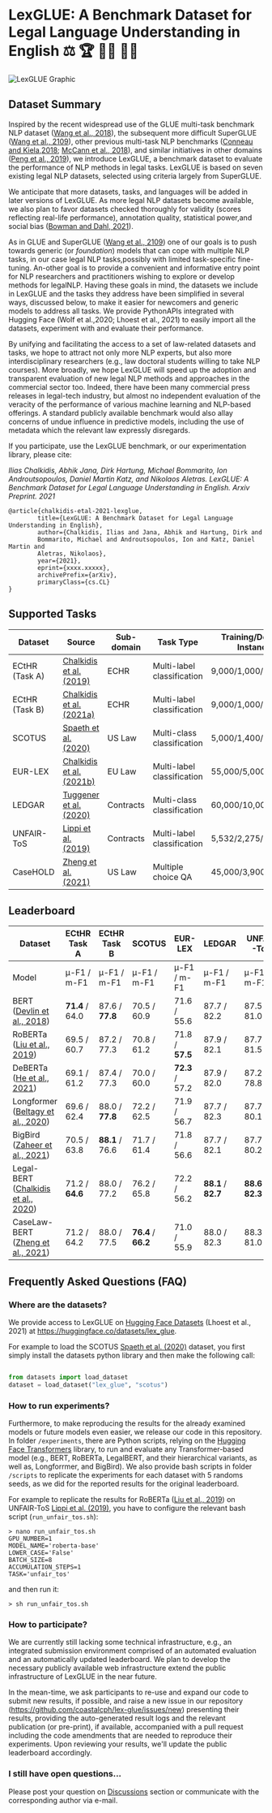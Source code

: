 # LexGLUE: A Benchmark Dataset for Legal Language Understanding in English :balance_scale: :trophy: :student: :woman_judge:

![LexGLUE Graphic](https://repository-images.githubusercontent.com/411072132/5c49b313-ab36-4391-b785-40d9478d0f73)

## Dataset Summary

Inspired by the recent widespread use of the GLUE multi-task benchmark NLP dataset ([Wang et al., 2018](https://aclanthology.org/W18-5446/)), the subsequent more difficult SuperGLUE ([Wang et al., 2109](https://openreview.net/forum?id=rJ4km2R5t7)), other previous multi-task NLP benchmarks ([Conneau and Kiela,2018](https://aclanthology.org/L18-1269/); [McCann et al., 2018](https://arxiv.org/abs/1806.08730)), and similar initiatives in other domains ([Peng et al., 2019](https://arxiv.org/abs/1906.05474)), we introduce LexGLUE, a benchmark dataset to evaluate the performance of NLP methods in legal tasks. LexGLUE is based on seven existing legal NLP datasets, selected using criteria largely from SuperGLUE.

We anticipate that more datasets, tasks, and languages will be added in later versions of LexGLUE. As more legal NLP datasets become available, we also plan to favor datasets checked thoroughly for validity (scores reflecting real-life performance), annotation quality, statistical power,and social bias ([Bowman and Dahl, 2021](https://aclanthology.org/2021.naacl-main.385/)).

As in GLUE and SuperGLUE ([Wang et al., 2109](https://openreview.net/forum?id=rJ4km2R5t7)) one of our goals is to push towards generic (or *foundation*) models that can cope with multiple NLP tasks, in our case legal NLP tasks,possibly with limited task-specific fine-tuning. An-other goal is to provide a convenient and informative entry point for NLP researchers and practitioners wishing to explore or develop methods for legalNLP. Having these goals in mind, the datasets we include in LexGLUE and the tasks they address have been simplified in several ways, discussed below, to make it easier for newcomers and generic models to address all tasks. We provide PythonAPIs integrated with Hugging Face (Wolf et al.,2020; Lhoest et al., 2021) to easily import all the datasets, experiment with and evaluate their performance.

By unifying and facilitating the access to a set of law-related datasets and tasks, we hope to attract not only more NLP experts, but also more interdisciplinary researchers (e.g., law doctoral students willing to take NLP courses). More broadly, we hope LexGLUE will speed up the adoption and transparent evaluation of new legal NLP methods and approaches in the commercial sector too. Indeed, there have been many commercial press releases in legal-tech industry, but almost no independent evaluation of the veracity of the performance of various machine learning and NLP-based offerings. A standard publicly available benchmark would also allay concerns of undue influence in predictive models, including the use of metadata which the relevant law expressly disregards.

If you participate, use the LexGLUE benchmark, or our experimentation library, please cite:

*Ilias Chalkidis, Abhik Jana, Dirk Hartung, Michael Bommarito, Ion Androutsopoulos, Daniel Martin Katz, and Nikolaos Aletras.*
*LexGLUE: A Benchmark Dataset for Legal Language Understanding in English.*
*Arxiv Preprint. 2021*
```
@article{chalkidis-etal-2021-lexglue,
        title={LexGLUE: A Benchmark Dataset for Legal Language Understanding in English}, 
        author={Chalkidis, Ilias and Jana, Abhik and Hartung, Dirk and
        Bommarito, Michael and Androutsopoulos, Ion and Katz, Daniel Martin and
        Aletras, Nikolaos},
        year={2021},
        eprint={xxxx.xxxxx},
        archivePrefix={arXiv},
        primaryClass={cs.CL}
}
```


## Supported Tasks

| Dataset | Source | Sub-domain | Task Type | Training/Dev/Test Instances | Classes |
| --- | --- | --- | --- | --- | --- |
| ECtHR (Task A) | [Chalkidis et al. (2019)](https://aclanthology.org/P19-1424/) | ECHR | Multi-label classification | 9,000/1,000/1,000 | 10+1 |
| ECtHR (Task B) | [Chalkidis et al. (2021a)](https://aclanthology.org/2021.naacl-main.22/)  | ECHR | Multi-label classification | 9,000/1,000/1,000 | 10 | 
| SCOTUS | [Spaeth et al. (2020)](http://scdb.wustl.edu) | US Law | Multi-class classification | 5,000/1,400/1,400 | 14 | 
| EUR-LEX | [Chalkidis et al. (2021b)](https://arxiv.org/abs/2109.00904) | EU Law | Multi-label classification | 55,000/5,000/5,000 | 100 |
| LEDGAR | [Tuggener et al. (2020)](https://aclanthology.org/2020.lrec-1.155/) | Contracts | Multi-class classification | 60,000/10,000/10,000 | 100 |
| UNFAIR-ToS | [Lippi et al. (2019)](https://arxiv.org/abs/1805.01217) | Contracts | Multi-label classification | 5,532/2,275/1,607 | 8 |
| CaseHOLD | [Zheng et al. (2021)](https://arxiv.org/abs/2104.08671) | US Law | Multiple choice QA | 45,000/3,900/3,900 | n/a |


## Leaderboard

| Dataset | ECtHR Task A  | ECtHR Task B  | SCOTUS  | EUR-LEX | LEDGAR  | UNFAIR-ToS  | CaseHOLD |
| --- | ---- | --- | --- | --- | --- | --- | --- |
| Model | μ-F1  / m-F1  | μ-F1  / m-F1  | μ-F1  / m-F1  | μ-F1  / m-F1  | μ-F1  / m-F1  | μ-F1  / m-F1 | μ-F1 / m-F1   | 
|  BERT ([Devlin et al., 2018](https://arxiv.org/abs/1810.04805))  | **71.4**  / 64.0   | 87.6  / **77.8**  | 70.5   / 60.9  | 71.6  / 55.6  | 87.7   / 82.2  | 87.5  / 81.0 | 70.7    | 
|  RoBERTa ([Liu et al., 2019](https://arxiv.org/abs/1907.11692)) | 69.5  / 60.7  | 87.2  / 77.3  | 70.8   / 61.2  | 71.8  / **57.5**  | 87.9  /  82.1  | 87.7 / 81.5 | 71.7  | 
|  DeBERTa ([He et al., 2021](https://arxiv.org/abs/2006.03654)) | 69.1   / 61.2  | 87.4   / 77.3  | 70.0  / 60.0  | **72.3**  / 57.2  | 87.9   / 82.0  | 87.2 / 78.8 | 72.1   | 
|  Longformer ([Beltagy et al., 2020](https://arxiv.org/abs/2004.05150)) | 69.6  / 62.4  | 88.0  / **77.8**  | 72.2  / 62.5  | 71.9  / 56.7  | 87.7  / 82.3  | 87.7 / 80.1 | 72.0   | 
|  BigBird ([Zaheer et al., 2021](https://arxiv.org/abs/2007.14062)) | 70.5  / 63.8  | **88.1**  / 76.6  | 71.7  / 61.4  | 71.8  / 56.6  | 87.7 / 82.1  | 87.7 / 80.2 | 70.4   | 
|  Legal-BERT ([Chalkidis et al., 2020](https://aclanthology.org/2020.findings-emnlp.261/)) | 71.2  / **64.6**  | 88.0  / 77.2  | 76.2  / 65.8  | 72.2  / 56.2  | **88.1**  / **82.7** | **88.6**  / **82.3** | 75.1 | 
|  CaseLaw-BERT ([Zheng et al., 2021](https://arxiv.org/abs/2104.08671)) | 71.2   / 64.2  | 88.0   / 77.5  | **76.4**  / **66.2**  | 71.0  / 55.9  | 88.0  / 82.3 | 88.3  / 81.0 | **75.6**   | 

## Frequently Asked Questions (FAQ)

### Where are the datasets?

We provide access to LexGLUE on [Hugging Face Datasets](https://huggingface.co/datasets) (Lhoest et al., 2021) at https://huggingface.co/datasets/lex_glue.  

For example to load the SCOTUS [Spaeth et al. (2020)](http://scdb.wustl.edu) dataset, you first simply install the datasets python library and then make the following call:

```python

from datasets import load_dataset 
dataset = load_dataset("lex_glue", "scotus")

```

### How to run experiments?

Furthermore, to make reproducing the results for the already examined models or future models even easier, we release our code in this repository. In folder `/experiments`, there are Python scripts, relying on the [Hugging Face Transformers](https://huggingface.co/transformers/) library, to run and evaluate any Transformer-based model (e.g., BERT, RoBERTa, LegalBERT, and their hierarchical variants, as well as, Longforrmer, and BigBird). We also provide bash scripts in folder `/scripts` to replicate the experiments for each dataset with 5 randoms seeds, as we did for the reported results for the original leaderboard.

For example to replicate the results for RoBERTa ([Liu et al., 2019](https://arxiv.org/abs/1907.11692)) on UNFAIR-ToS [Lippi et al. (2019)](https://arxiv.org/abs/1805.01217), you have to configure the relevant bash script (`run_unfair_tos.sh`):

```
> nano run_unfair_tos.sh
GPU_NUMBER=1
MODEL_NAME='roberta-base'
LOWER_CASE='False'
BATCH_SIZE=8
ACCUMULATION_STEPS=1
TASK='unfair_tos'
```

and then run it:

```
> sh run_unfair_tos.sh
```


### How to participate?

We are currently still lacking some technical infrastructure, e.g., an integrated submission environment comprised of an automated evaluation and an automatically updated leaderboard. We plan to develop the necessary publicly available web infrastructure extend the public infrastructure of LexGLUE in the near future. 

In the mean-time, we ask participants to re-use and expand our code to submit new results, if possible, and raise a new issue in our repository (https://github.com/coastalcph/lex-glue/issues/new) presenting their results, providing the auto-generated result logs and the relevant publication (or pre-print), if available, accompanied with a pull request including the code amendments that are needed to reproduce their experiments. Upon reviewing your results, we'll update the public leaderboard accordingly.

### I still have open questions...

Please post your question on [Discussions](https://github.com/coastalcph/lex-glue/discussions) section or communicate with the corresponding author via e-mail.
